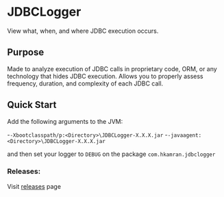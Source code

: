 # JDBCLogger
View what, when, and where JDBC execution occurs.

## Purpose
Made to analyze execution of JDBC calls in proprietary code, ORM, or any technology that hides JDBC execution.
Allows you to properly assess frequency, duration, and complexity of each JDBC call.

## Quick Start
Add the following arguments to the JVM:

-`-Xbootclasspath/p:<Directory>\JDBCLogger-X.X.X.jar`
-`-javaagent:<Directory>\JDBCLogger-X.X.X.jar`

and then set your logger to `DEBUG` on the package `com.hkamran.jdbclogger`

### Releases:
Visit [releases](http://hkamran.info/projects/jdbclogger/releases) page
	
	
